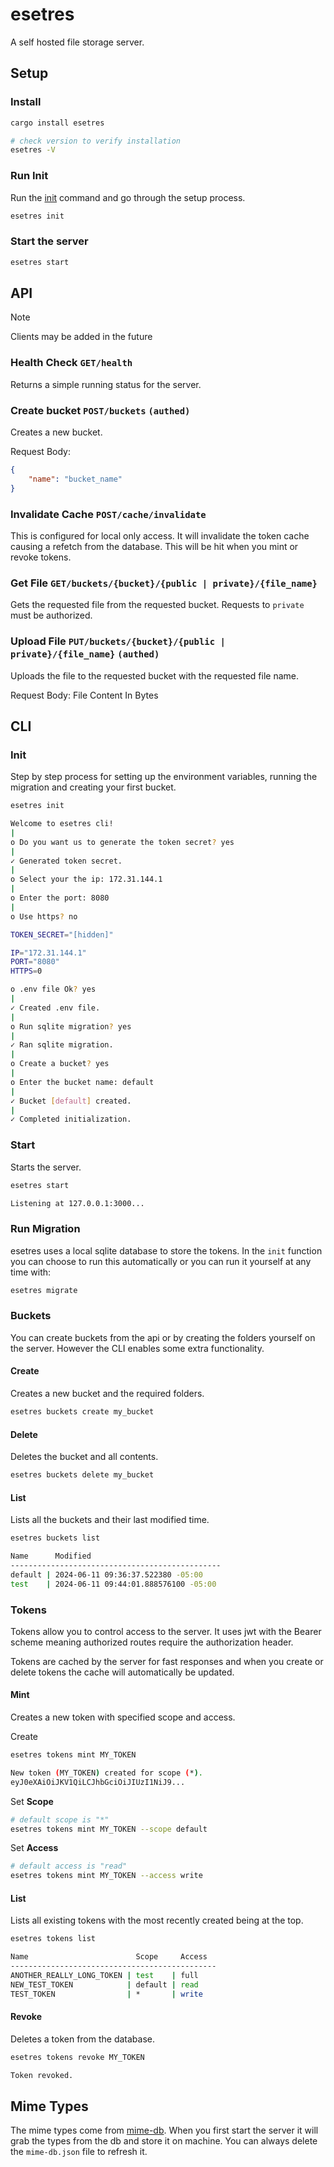 # esetres

A self hosted file storage server.

## Setup

### Install

```bash
cargo install esetres

# check version to verify installation
esetres -V
```

### Run Init

Run the [init](#init) command and go through the setup process.

```bash
esetres init
```

### Start the server

```bash
esetres start
```

## API

> [!NOTE]
> Clients may be added in the future

### Health Check `GET/health`

Returns a simple running status for the server.

### Create bucket `POST/buckets` `(authed)`

Creates a new bucket.

Request Body:

```json
{
	"name": "bucket_name"
}
```

### Invalidate Cache `POST/cache/invalidate`

This is configured for local only access. It will invalidate the token cache causing a refetch from the database. This will be hit when you mint or revoke tokens.

### Get File `GET/buckets/{bucket}/{public | private}/{file_name}`

Gets the requested file from the requested bucket. Requests to `private` must be authorized.

### Upload File `PUT/buckets/{bucket}/{public | private}/{file_name}` `(authed)`

Uploads the file to the requested bucket with the requested file name.

Request Body: File Content In Bytes

## CLI

### Init

Step by step process for setting up the environment variables, running the migration and creating your first bucket.

```bash
esetres init

Welcome to esetres cli!
|
o Do you want us to generate the token secret? yes
|
✓ Generated token secret.
|
o Select your the ip: 172.31.144.1
|
o Enter the port: 8080
|
o Use https? no

TOKEN_SECRET="[hidden]"

IP="172.31.144.1"
PORT="8080"
HTTPS=0

o .env file Ok? yes
|
✓ Created .env file.
|
o Run sqlite migration? yes
|
✓ Ran sqlite migration.
|
o Create a bucket? yes
|
o Enter the bucket name: default
|
✓ Bucket [default] created.
|
✓ Completed initialization.
```

### Start

Starts the server.

```bash
esetres start

Listening at 127.0.0.1:3000...
```

### Run Migration

esetres uses a local sqlite database to store the tokens. In the `init` function you can choose to run this automatically or you can run it yourself at any time with:

```bash
esetres migrate
```

### Buckets

You can create buckets from the api or by creating the folders yourself on the server. However the CLI enables some extra functionality.

#### Create

Creates a new bucket and the required folders.

```bash
esetres buckets create my_bucket
```

#### Delete

Deletes the bucket and all contents.

```bash
esetres buckets delete my_bucket
```

#### List

Lists all the buckets and their last modified time.

```bash
esetres buckets list

Name      Modified
-----------------------------------------------
default | 2024-06-11 09:36:37.522380 -05:00
test    | 2024-06-11 09:44:01.888576100 -05:00
```

### Tokens

Tokens allow you to control access to the server. It uses jwt with the Bearer scheme meaning authorized routes require the authorization header.

Tokens are cached by the server for fast responses and when you create or delete tokens the cache will automatically be updated.

#### Mint

Creates a new token with specified scope and access.

Create

```bash
esetres tokens mint MY_TOKEN

New token (MY_TOKEN) created for scope (*).
eyJ0eXAiOiJKV1QiLCJhbGciOiJIUzI1NiJ9...
```

Set **Scope**

```bash
# default scope is "*"
esetres tokens mint MY_TOKEN --scope default
```

Set **Access**

```bash
# default access is "read"
esetres tokens mint MY_TOKEN --access write
```

#### List

Lists all existing tokens with the most recently created being at the top.

```bash
esetres tokens list

Name                        Scope     Access
----------------------------------------------
ANOTHER_REALLY_LONG_TOKEN | test    | full
NEW_TEST_TOKEN            | default | read
TEST_TOKEN                | *       | write
```

#### Revoke

Deletes a token from the database.

```bash
esetres tokens revoke MY_TOKEN

Token revoked.
```

## Mime Types

The mime types come from [mime-db](https://github.com/jshttp/mime-db). When you first start the server it will grab the types from the db and store it on machine. You can always delete the `mime-db.json` file to refresh it.
